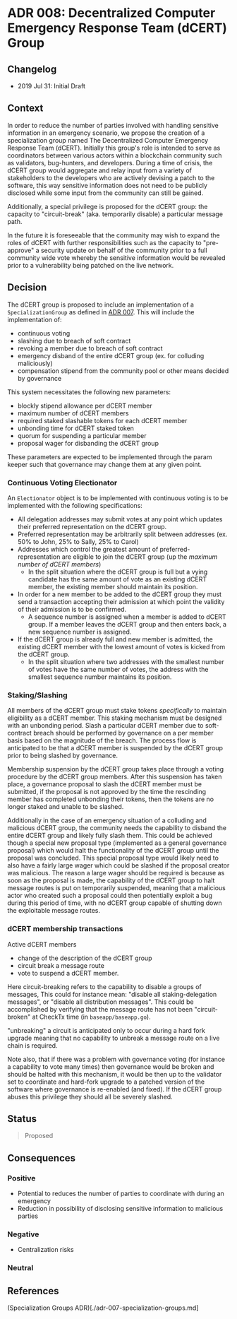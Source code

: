 # ADR 008: Decentralized Computer Emergency Response Team (dCERT) Group

## Changelog

- 2019 Jul 31: Initial Draft

## Context

In order to reduce the number of parties involved with handling sensitive
information in an emergency scenario, we propose the creation of a
specialization group named The Decentralized Computer Emergency Response Team
(dCERT).  Initially this group's role is intended to serve as coordinators
between various actors within a blockchain community such as validators,
bug-hunters, and developers.  During a time of crisis, the dCERT group would
aggregate and relay input from a variety of stakeholders to the developers who
are actively devising a patch to the software, this way sensitive information
does not need to be publicly disclosed while some input from the community can
still be gained. 

Additionally, a special privilege is proposed for the dCERT group:
the capacity to "circuit-break" (aka. temporarily disable)  a particular
message path. 

In the future it is foreseeable that the community may wish to expand the roles
of dCERT with further responsibilities such as the capacity to "pre-approve" a
security update on behalf of the community prior to a full community
wide vote whereby the sensitive information would be revealed prior to a
vulnerability being patched on the live network.  

## Decision

The dCERT group is proposed to include an implementation of a `SpecializationGroup`
as defined in [ADR 007](./adr-007-specialization-groups.md). This will include the 
implementation of: 
 - continuous voting
 - slashing due to breach of soft contract
 - revoking a member due to breach of soft contract
 - emergency disband of the entire dCERT group (ex. for colluding maliciously) 
 - compensation stipend from the community pool or other means decided by
   governance

This system necessitates the following new parameters: 
 - blockly stipend allowance per dCERT member 
 - maximum number of dCERT members 
 - required staked slashable tokens for each dCERT member 
 - unbonding time for dCERT staked token 
 - quorum for suspending a particular member 
 - proposal wager for disbanding the dCERT group 

These parameters are expected to be implemented through the param keeper such 
that governance may change them at any given point. 

### Continuous Voting Electionator

An `Electionator` object is to be implemented with continuous voting is to be
implemented with the following specifications:
 - All delegation addresses may submit votes at any point which updates their 
   preferred representation on the dCERT group. 
 - Preferred representation may be arbitrarily split between addresses (ex. 50%
   to John, 25% to Sally, 25% to Carol) 
 - Addresses which control the greatest amount of preferred-representation are
   eligible to join the dCERT group (up the _maximum number of dCERT members_)
   - In the split situation where the dCERT group is full but a vying candidate 
     has the same amount of vote as an existing dCERT member, the existing 
     member should maintain its position. 
 - In order for a new member to be added to the dCERT group they must 
   send a transaction accepting their admission at which point the validity of
   their admission is to be confirmed. 
   - A sequence number is assigned when a member is added to dCERT group. 
     If a member leaves the dCERT group and then enters back, a new sequence number
     is assigned.  
 - If the dCERT group is already full and new member is admitted, the existing
   dCERT member with the lowest amount of votes is kicked from the dCERT group.
   - In the split situation where two addresses with the smallest number of
     votes have the same number of votes, the address with the smallest sequence 
     number maintains its position.  

### Staking/Slashing

All members of the dCERT group must stake tokens _specifically_ to maintain
eligibility as a dCERT member. This staking mechanism must be designed with an
unbonding period. Slash a particular dCERT member due to soft-contract breach
should be performed by governance on a per member basis based on the magnitude
of the breach.  The process flow is anticipated to be that a dCERT member is
suspended by the dCERT group prior to being slashed by governance.  

Membership suspension by the dCERT group takes place through a voting procedure
by the dCERT group members. After this suspension has taken place, a governance
proposal to slash the dCERT member must be submitted, if the proposal is not
approved by the time the rescinding member has completed unbonding their
tokens, then the tokens are no longer staked and unable to be slashed. 

Additionally in the case of an emergency situation of a colluding and malicious
dCERT group, the community needs the capability to disband the entire dCERT
group and likely fully slash them. This could be achieved though a special new
proposal type (implemented as a general governance proposal) which would halt
the functionality of the dCERT group until the proposal was concluded. This
special proposal type would likely need to also have a fairly large wager which
could be slashed if the proposal creator was malicious. The reason a large
wager should be required is because as soon as the proposal is made, the
capability of the dCERT group to halt message routes is put on temporarily
suspended, meaning that a malicious actor who created such a proposal could
then potentially exploit a bug during this period of time, with no dCERT group
capable of shutting down the exploitable message routes. 

### dCERT membership transactions

Active dCERT members 
 - change of the description of the dCERT group
 - circuit break a message route
 - vote to suspend a dCERT member. 

Here circuit-breaking refers to the capability to disable a groups of messages,
This could for instance mean: "disable all staking-delegation messages", or
"disable all distribution messages". This could be accomplished by verifying
that the message route has not been "circuit-broken" at CheckTx time (in
`baseapp/baseapp.go`). 

"unbreaking" a circuit is anticipated only to occur during a hard fork upgrade
meaning that no capability to unbreak a message route on a live chain is
required. 

Note also, that if there was a problem with governance voting (for instance a
capability to vote many times) then governance would be broken and should be
halted with this mechanism, it would be then up to the validator set to
coordinate and hard-fork upgrade to a patched version of the software where
governance is re-enabled (and fixed). If the dCERT group abuses this privilege
they should all be severely slashed.

## Status

> Proposed

## Consequences

### Positive

 - Potential to reduces the number of parties to coordinate with during an emergency 
 - Reduction in possibility of disclosing sensitive information to malicious parties

### Negative

 - Centralization risks

### Neutral

## References
 
  (Specialization Groups ADR)[./adr-007-specialization-groups.md]
